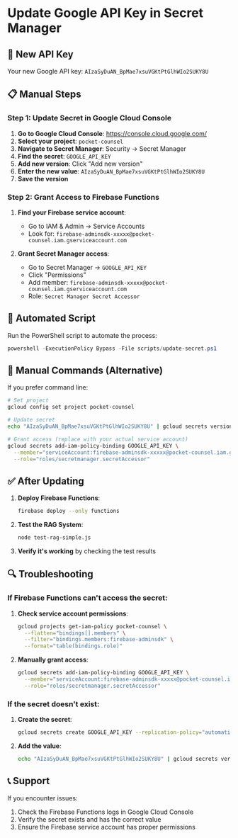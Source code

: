 # Update Google API Key in Secret Manager

## 🔐 New API Key
Your new Google API key: `AIzaSyDuAN_BpMae7xsuVGKtPtGlhWIo2SUKY8U`

## 📋 Manual Steps

### Step 1: Update Secret in Google Cloud Console

1. **Go to Google Cloud Console**: https://console.cloud.google.com/
2. **Select your project**: `pocket-counsel`
3. **Navigate to Secret Manager**: Security → Secret Manager
4. **Find the secret**: `GOOGLE_API_KEY`
5. **Add new version**: Click "Add new version"
6. **Enter the new value**: `AIzaSyDuAN_BpMae7xsuVGKtPtGlhWIo2SUKY8U`
7. **Save the version**

### Step 2: Grant Access to Firebase Functions

1. **Find your Firebase service account**:
   - Go to IAM & Admin → Service Accounts
   - Look for: `firebase-adminsdk-xxxxx@pocket-counsel.iam.gserviceaccount.com`

2. **Grant Secret Manager access**:
   - Go to Secret Manager → `GOOGLE_API_KEY`
   - Click "Permissions"
   - Add member: `firebase-adminsdk-xxxxx@pocket-counsel.iam.gserviceaccount.com`
   - Role: `Secret Manager Secret Accessor`

## 🚀 Automated Script

Run the PowerShell script to automate the process:

```powershell
powershell -ExecutionPolicy Bypass -File scripts/update-secret.ps1
```

## 🔧 Manual Commands (Alternative)

If you prefer command line:

```bash
# Set project
gcloud config set project pocket-counsel

# Update secret
echo "AIzaSyDuAN_BpMae7xsuVGKtPtGlhWIo2SUKY8U" | gcloud secrets versions add GOOGLE_API_KEY --data-file=-

# Grant access (replace with your actual service account)
gcloud secrets add-iam-policy-binding GOOGLE_API_KEY \
  --member="serviceAccount:firebase-adminsdk-xxxxx@pocket-counsel.iam.gserviceaccount.com" \
  --role="roles/secretmanager.secretAccessor"
```

## ✅ After Updating

1. **Deploy Firebase Functions**:
   ```bash
   firebase deploy --only functions
   ```

2. **Test the RAG System**:
   ```bash
   node test-rag-simple.js
   ```

3. **Verify it's working** by checking the test results

## 🔍 Troubleshooting

### If Firebase Functions can't access the secret:

1. **Check service account permissions**:
   ```bash
   gcloud projects get-iam-policy pocket-counsel \
     --flatten="bindings[].members" \
     --filter="bindings.members:firebase-adminsdk" \
     --format="table(bindings.role)"
   ```

2. **Manually grant access**:
   ```bash
   gcloud secrets add-iam-policy-binding GOOGLE_API_KEY \
     --member="serviceAccount:firebase-adminsdk-xxxxx@pocket-counsel.iam.gserviceaccount.com" \
     --role="roles/secretmanager.secretAccessor"
   ```

### If the secret doesn't exist:

1. **Create the secret**:
   ```bash
   gcloud secrets create GOOGLE_API_KEY --replication-policy="automatic"
   ```

2. **Add the value**:
   ```bash
   echo "AIzaSyDuAN_BpMae7xsuVGKtPtGlhWIo2SUKY8U" | gcloud secrets versions add GOOGLE_API_KEY --data-file=-
   ```

## 📞 Support

If you encounter issues:
1. Check the Firebase Functions logs in Google Cloud Console
2. Verify the secret exists and has the correct value
3. Ensure the Firebase service account has proper permissions

